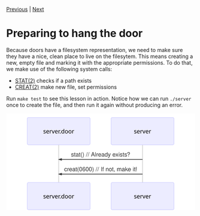 [Previous](.././00_begin/README.md) | [Next](.././18_backgrounding_processes/README.md)

# Preparing to hang the door
Because doors have a filesystem representation, we need to make sure they have a
nice, clean place to live on the filesytem. This means creating a new, empty
file and marking it with the appropriate permissions. To do that, we make use of
the following system calls:

* [STAT(2)](https://www.illumos.org/man/2/stat) checks if a path exists
* [CREAT(2)](https://www.illumos.org/man/2/creat) make new file, set permissions

Run `make test` to see this lesson in action. Notice how we can run `./server`
once to create the file, and then run it again without producing an error.

![stat-creat](stat-creat.svg)
